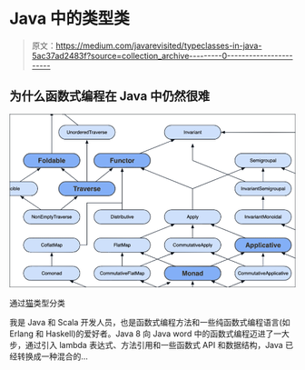 # Java 中的类型类

> 原文：<https://medium.com/javarevisited/typeclasses-in-java-5ac37ad2483f?source=collection_archive---------0----------------------->

## 为什么函数式编程在 Java 中仍然很难

![](img/025a405cb3dbfd1d26e62f11fbfb7873.png)

通过[猫](https://typelevel.org/cats/)类型分类

我是 Java 和 Scala 开发人员，也是函数式编程方法和一些纯函数式编程语言(如 Erlang 和 Haskell)的爱好者。Java 8 向 Java word 中的函数式编程迈进了一大步，通过引入 lambda 表达式、方法引用和一些函数式 API 和数据结构，Java 已经转换成一种混合的…